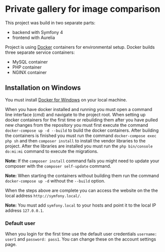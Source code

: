 # Private gallery for image comparison

This project was build in two separate parts:
- backend with Symfony 4
- frontend with Aurelia

Project is using [Docker](https://www.docker.com/ "Docker") containers for environmental setup. Docker builds three separate service containers:
- MySQL container
- PHP container
- NGINX container

## Installation on Windows

You must install [Docker for Windows](https://store.docker.com/editions/community/docker-ce-desktop-windows "Docker for Windows") on your local machine.

When you have docker installed and running you must open a command line interface (cmd) and navigate to the project root.
When setting up docker containers for the first time or rebuilding them after you have pulled new changes from the repository you must first execute the command `docker-compose up -d --build` to build the docker containers.
After building the containers is finished you must run the command `docker-compose exec php sh` and then `composer install` to install the vendor libraries to the project.
After the libraries are installed you must run the `php bin/console do:mi:mi` command to execute the migrations.

**Note:** If the `composer install` command fails you might need to update your composer with the `composer self-update` command.

**Note:** When starting the containers without building them run the command `docker-compose up -d` without the `--build` option.

When the steps above are complete you can access the website on the the local address `http://symfony.local/`.

**Note:** You must add `symfony.local` to your hosts and point it to the local IP address `127.0.0.1`.

### Default user

When you login for the first time use the default user credentials `username: user1` and `password: pass1`. You can change these on the account settings page.
